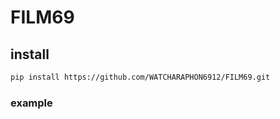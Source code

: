 # FILM69
## install
```sh
pip install https://github.com/WATCHARAPHON6912/FILM69.git
```
### example
```python

```

